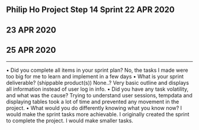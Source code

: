 Philip Ho
Project Step 14 Sprint
22 APR 2020
---
23 APR 2020
---
25 APR 2020
---
---
•	Did you complete all items in your sprint plan?
No, the tasks I made were too big for me to learn and implement in a few days
•	What is your sprint deliverable? (shippable product(s))
None..? Very basic outline and displays all information instead of user log in info.
•	Did you have any task volatility, and what was the cause?
Trying to understand user sessions, tempdata and displaying tables took a lot of time and prevented any movement in the project.
•	What would you do differently knowing what you know now?
I would make the sprint tasks more achievable. I originally created the sprint to complete the project. I would make smaller tasks.
